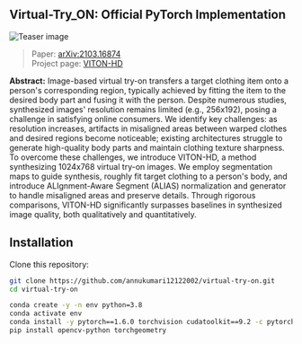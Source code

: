 ## Virtual-Try_ON: Official PyTorch Implementation

![Teaser image](./assets/teaser.png)

> Paper: [arXiv:2103.16874](https://arxiv.org/abs/2103.16874)<br>
> Project page: [VITON-HD](https://psh01087.github.io/VITON-HD)

**Abstract:** Image-based virtual try-on transfers a target clothing item onto a person's corresponding region, typically achieved by fitting the item to the desired body part and fusing it with the person. Despite numerous studies, synthesized images' resolution remains limited (e.g., 256x192), posing a challenge in satisfying online consumers. We identify key challenges: as resolution increases, artifacts in misaligned areas between warped clothes and desired regions become noticeable; existing architectures struggle to generate high-quality body parts and maintain clothing texture sharpness. To overcome these challenges, we introduce VITON-HD, a method synthesizing 1024x768 virtual try-on images. We employ segmentation maps to guide synthesis, roughly fit target clothing to a person's body, and introduce ALIgnment-Aware Segment (ALIAS) normalization and generator to handle misaligned areas and preserve details. Through rigorous comparisons, VITON-HD significantly surpasses baselines in synthesized image quality, both qualitatively and quantitatively.

## Installation

Clone this repository:

```bash
git clone https://github.com/annukumari12122002/virtual-try-on.git
cd virtual-try-on

conda create -y -n env python=3.8
conda activate env
conda install -y pytorch==1.6.0 torchvision cudatoolkit==9.2 -c pytorch
pip install opencv-python torchgeometry
